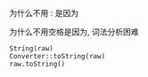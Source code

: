 






为什么不用 : 是因为

为什么不用空格是因为, 词法分析困难




```nyar
String(raw)
Converter::toString(raw)
raw.toString()
```


